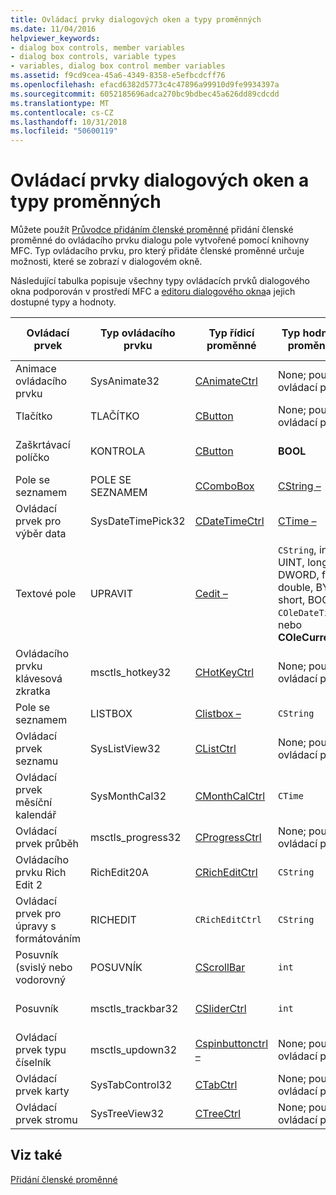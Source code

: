 ```yaml
---
title: Ovládací prvky dialogových oken a typy proměnných
ms.date: 11/04/2016
helpviewer_keywords:
- dialog box controls, member variables
- dialog box controls, variable types
- variables, dialog box control member variables
ms.assetid: f9cd9cea-45a6-4349-8358-e5efbcdcff76
ms.openlocfilehash: efacd6382d5773c4c47896a99910d9fe9934397a
ms.sourcegitcommit: 6052185696adca270bc9bdbec45a626dd89cdcdd
ms.translationtype: MT
ms.contentlocale: cs-CZ
ms.lasthandoff: 10/31/2018
ms.locfileid: "50600119"
---
```

# <a name="dialog-box-controls-and-variable-types"></a>Ovládací prvky dialogových oken a typy proměnných

Můžete použít [Průvodce přidáním členské proměnné](../ide/add-member-variable-wizard.md) přidání členské proměnné do ovládacího prvku dialogu pole vytvořené pomocí knihovny MFC. Typ ovládacího prvku, pro který přidáte členské proměnné určuje možnosti, které se zobrazí v dialogovém okně.

Následující tabulka popisuje všechny typy ovládacích prvků dialogového okna podporován v prostředí MFC a [editoru dialogového okna](../windows/dialog-editor.md)a jejich dostupné typy a hodnoty.

|Ovládací prvek|Typ ovládacího prvku|Typ řídicí proměnné|Typ hodnoty proměnné|Minimální/maximální hodnoty (pouze typ hodnoty)|
|-------------|------------------|---------------------------|-------------------------|-----------------------------------------|
|Animace ovládacího prvku|SysAnimate32|[CAnimateCtrl](../mfc/reference/canimatectrl-class.md)|None; pouze ovládací prvek|Není k dispozici|
|Tlačítko|TLAČÍTKO|[CButton](../mfc/reference/cbutton-class.md)|None; pouze ovládací prvek|Není k dispozici|
|Zaškrtávací políčko|KONTROLA|[CButton](../mfc/reference/cbutton-class.md)|**BOOL**|Minimální hodnota/maximální hodnoty|
|Pole se seznamem|POLE SE SEZNAMEM|[CComboBox](../mfc/reference/ccombobox-class.md)|[CString –](../atl-mfc-shared/reference/cstringt-class.md)|Maximální počet znaků|
|Ovládací prvek pro výběr data|SysDateTimePick32|[CDateTimeCtrl](../mfc/reference/cdatetimectrl-class.md)|[CTime –](../atl-mfc-shared/reference/ctime-class.md)|Minimální hodnota/maximální hodnoty|
|Textové pole|UPRAVIT|[Cedit –](../mfc/reference/cedit-class.md)|`CString`, int, UINT, long, DWORD, float, double, BYTE, short, BOOL, `COleDateTime`, nebo **COleCurrency**|Minimální hodnota/maximální hodnoty; maximální počet znaků: některé podpory|
|Ovládacího prvku klávesová zkratka|msctls_hotkey32|[CHotKeyCtrl](../mfc/reference/chotkeyctrl-class.md)|None; pouze ovládací prvek|Není k dispozici|
|Pole se seznamem|LISTBOX|[Clistbox –](../mfc/reference/clistbox-class.md)|`CString`|Maximální počet znaků|
|Ovládací prvek seznamu|SysListView32|[CListCtrl](../mfc/reference/clistctrl-class.md)|None; pouze ovládací prvek|Není k dispozici|
|Ovládací prvek měsíční kalendář|SysMonthCal32|[CMonthCalCtrl](../mfc/reference/cmonthcalctrl-class.md)|`CTime`|Minimální hodnota/maximální hodnoty|
|Ovládací prvek průběh|msctls_progress32|[CProgressCtrl](../mfc/reference/cprogressctrl-class.md)|None; pouze ovládací prvek|Není k dispozici|
|Ovládacího prvku Rich Edit 2|RichEdit20A|[CRichEditCtrl](../mfc/reference/cricheditctrl-class.md)|`CString`|Maximální počet znaků|
|Ovládací prvek pro úpravy s formátováním|RICHEDIT|`CRichEditCtrl`|`CString`|Maximální počet znaků|
|Posuvník (svislý nebo vodorovný|POSUVNÍK|[CScrollBar](../mfc/reference/cscrollbar-class.md)|`int`|Minimální hodnota/maximální hodnoty|
|Posuvník|msctls_trackbar32|[CSliderCtrl](../mfc/reference/csliderctrl-class.md)|`int`|Minimální hodnota/maximální hodnoty|
|Ovládací prvek typu číselník|msctls_updown32|[Cspinbuttonctrl –](../mfc/reference/cspinbuttonctrl-class.md)|None; pouze ovládací prvek|Není k dispozici|
|Ovládací prvek karty|SysTabControl32|[CTabCtrl](../mfc/reference/ctabctrl-class.md)|None; pouze ovládací prvek|Není k dispozici|
|Ovládací prvek stromu|SysTreeView32|[CTreeCtrl](../mfc/reference/ctreectrl-class.md)|None; pouze ovládací prvek|Není k dispozici|

## <a name="see-also"></a>Viz také

[Přidání členské proměnné](../ide/adding-a-member-variable-visual-cpp.md)